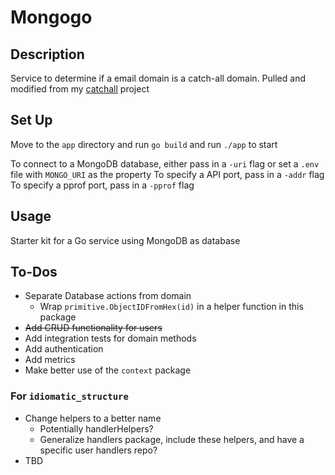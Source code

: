 # Mongogo

## Description

Service to determine if a email domain is a catch-all domain. Pulled and modified from my [catchall](https://github.com/cpustejovsky/catchall) project

## Set Up
Move to the `app` directory and run `go build` and run `./app` to start

To connect to a MongoDB database, either pass in a `-uri` flag or set a `.env` file with `MONGO_URI` as the property
To specify a API port, pass in a `-addr` flag
To specify a pprof port, pass in a `-pprof` flag

## Usage

Starter kit for a Go service using MongoDB as database

## To-Dos
* Separate Database actions from domain
  * Wrap `primitive.ObjectIDFromHex(id)` in a helper function in this package
* ~~Add CRUD functionality for users~~
* Add integration tests for domain methods
* Add authentication
* Add metrics
* Make better use of the `context` package

### For `idiomatic_structure`
* Change helpers to a better name
  * Potentially handlerHelpers?
  * Generalize handlers package, include these helpers, and have a specific user handlers repo?
* TBD